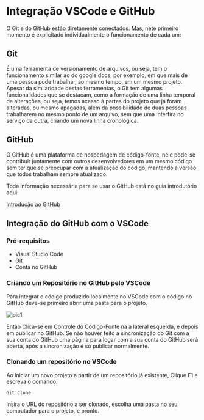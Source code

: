 # Integração VSCode e GitHub

O Git e do GitHub estão diretamente conectados. Mas, nete primeiro momento é explicitado individualmente o funcionamento de cada um:

## Git

É uma ferramenta de versionamento de arquivos, ou seja, tem o funcionamento similar ao do google docs, por exemplo, em que mais de uma pessoa pode trabalhar, ao mesmo tempo, em um mesmo projeto. Apesar da similaridade destas ferramentas, o Git tem algumas funcionalidades que se destacam, como a formação de uma linha temporal de alterações, ou seja, temos acesso à partes do projeto que já foram alteradas, ou mesmo apagadas, além da possibilidade de duas pessoas trabalharem no mesmo ponto de um arquivo, sem que uma interfira no serviço da outra, criando um nova linha cronológica.

## GitHub 
O GitHub é uma plataforma de hospedagem de código-fonte, nele pode-se contribuir juntamente com outros desenvolvedores em um mesmo código sem ter que se preocupar com a atualização do código, mantendo a versão que todos trabalham sempre atualizado.

Toda informação necessária para se usar o GitHub está no guia introdutório aqui:

[Introdução ao GitHub](https://docs.github.com/pt/get-started)

## Integração do GitHub com o VSCode

### Pré-requisitos
- Visual Studio Code
- Git
- Conta no GitHub 

### Criando um Repositório no GitHub pelo VSCode

Para integrar o código produzido localmente no VSCode com o código no GitHub deve-se primeiro abrir uma pasta para o projeto.

![pic1](/media/git/p1.png)

Então Clica-se em Controle do Código-Fonte na a lateral esquerda, e depois em publicar no GitHub. Se não houver feito a sincronização do Git com a sua conta do GitHub uma página para logar com a sua conta do GitHub será aberta, após a sincronização é só publicar normalmente.

### Clonando um repositório no VSCode

Ao iniciar um novo projeto a partir de um repositório já existente, Clique F1 e escreva o comando: 
```
Git:Clone
```
Insira o URL do repositório a ser clonado, escolha uma pasta no seu computador para o projeto, e pronto.
